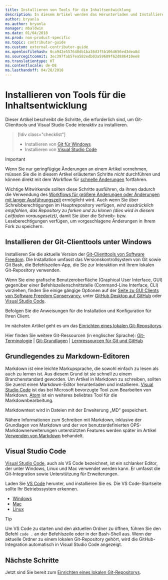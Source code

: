 ```yaml
---
title: Installieren von Tools für die Inhaltsentwicklung
description: In diesem Artikel werden das Herunterladen und Installieren der Clienttools erläutert, die Sie für Git und das Bearbeiten von Markdowndateien benötigen.
author: bryanla
ms.author: bryanla
manager: mbaldwin
ms.date: 01/04/2018
ms.prod: non-product-specific
ms.topic: contributor-guide
ms.custom: external-contributor-guide
ms.openlocfilehash: 0ca942e557640db1ba36d3f5b1064656ed3dea8d
ms.sourcegitcommit: 3ec397fab57ea582edb03a59609f62d886410ee8
ms.translationtype: HT
ms.contentlocale: de-DE
ms.lasthandoff: 04/28/2018
---
```

# <a name="install-content-authoring-tools"></a>Installieren von Tools für die Inhaltsentwicklung

Dieser Artikel beschreibt die Schritte, die erforderlich sind, um Git-Clienttools und Visual Studio Code interaktiv zu installieren.
> [!div class="checklist"]
> * Installieren von [Git für Windows](https://git-scm.com/download/win)
> * Installieren von [Visual Studio Code](https://code.visualstudio.com/)

>[!IMPORTANT]
> Wenn Sie nur geringfügige Änderungen an einem Artikel vornehmen, müssen Sie die in diesem Artikel erläuterten Schritte *nicht* durchführen und können direkt mit dem Workflow für [schnelle Änderungen](index.md#quick-edits-to-existing-documents) fortfahren.
>
> Wichtige Mitwirkende sollten diese Schritte ausführen, da ihnen dadurch die Verwendung des [Workflows für größere Änderungen oder Änderungen mit langer Ausführungszeit](how-to-write-workflows-major.md) ermöglicht wird. Auch wenn Sie über Schreibberechtigungen im Hauptrepository verfügen, *wird ausdrücklich empfohlen, das Repository zu forken und zu klonen (dies wird in diesem Leitfaden vorausgesetzt)*, damit Sie über die Schreib- bzw. Leseberechtigungen verfügen, um vorgeschlagene Änderungen in Ihrem Fork zu speichern.

## <a name="install-git-client-tools-on-windows"></a>Installieren der Git-Clienttools unter Windows

 Installieren Sie die aktuelle Version der [Git-Clienttools von Software Freedom](https://git-scm.com/download/). Die Installation umfasst das Versionskontrollsystem von Git sowie Git Bash, die Befehlszeilen-App, die Sie zur Interaktion mit Ihrem lokalen Git-Repository verwenden.

Wenn Sie eine grafische Benutzeroberfläche (Graphical User Interface, GUI) gegenüber einer Befehlszeilenschnittstelle (Command-Line Interface, CLI) vorziehen, finden Sie einige gängige Optionen auf der [Seite zu GUI Clients von Software Freedom Conservancy](https://git-scm.com/downloads/guis), unter [GitHub Desktop auf GitHub](https://desktop.github.com/) oder [Visual Studio Code](https://www.visualstudio.com/products/code-vs.aspx).

Befolgen Sie die Anweisungen für die Installation und Konfiguration für Ihren Client.

Im nächsten Artikel geht es um das [Einrichten eines lokalen Git-Repositorys](get-started-setup-local.md).

   Hier finden Sie weitere Git-Ressourcen (in englischer Sprache): [Git-Terminologie](https://help.github.com/articles/github-glossary) | [Git-Grundlagen](https://git-scm.com/book/en/v2/Getting-Started-Git-Basics) | [Lernressourcen für Git und GitHub](https://help.github.com/articles/good-resources-for-learning-git-and-github/)

## <a name="understand-markdown-editors"></a>Grundlegendes zu Markdown-Editoren

Markdown ist eine leichte Markupsprache, die sowohl einfach zu lesen als auch zu lernen ist. Aus diesem Grund ist sie schnell zu einem Branchenstandard geworden. Um Artikel in Markdown zu schreiben, sollten Sie zuerst einen Markdown-Editor herunterladen und installieren.  [Visual Studio Code](https://code.visualstudio.com/) ist das bei Microsoft bevorzugte Tool zum Bearbeiten von Markdown. [Atom](https://atom.io) ist ein weiteres beliebtes Tool für die Markdownbearbeitung.

Markdowntext wird in Dateien mit der Erweiterung „MD“ gespeichert.

Nähere Informationen zum Schreiben mit Markdown, inklusive der Grundlagen von Markdown und der von benutzerdefinierten OPS-Markdownerweiterungen unterstützten Features werden später im Artikel [Verwenden von Markdown](how-to-write-use-markdown.md) behandelt.

## <a name="visual-studio-code"></a>Visual Studio Code

[Visual Studio Code](https://code.visualstudio.com/), auch als VS Code bezeichnet, ist ein schlanker Editor, der unter Windows, Linux und Mac verwendet werden kann. Er umfasst die Git-Integration sowie Unterstützung für Erweiterungen.

Laden Sie [VS Code](https://code.visualstudio.com/) herunter, und installieren Sie es. Die VS Code-Startseite sollte Ihr Betriebssystem erkennen.

- [Windows](https://code.visualstudio.com/docs/setup/windows)
- [Mac](https://code.visualstudio.com/docs/setup/mac)
- [Linux](https://code.visualstudio.com/docs/setup/linux)

> [!TIP]
> Um VS Code zu starten und den aktuellen Ordner zu öffnen, führen Sie den Befehl `code .` an der Befehlszeile oder in der Bash-Shell aus. Wenn der aktuelle Ordner zu einem lokalen Git-Repository gehört, wird die GitHub-Integration automatisch in Visual Studio Code angezeigt.

## <a name="next-steps"></a>Nächste Schritte

Jetzt sind Sie bereit zum [Einrichten eines lokalen Git-Repositorys](get-started-setup-local.md).
